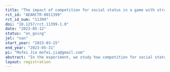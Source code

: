 ```yaml
---
title: "The impact of competition for social status in a game with strategic complementarities and network formation"
rct_id: "AEARCTR-0011399"
rct_id_num: "11399"
doi: "10.1257/rct.11399-1.0"
date: "2023-05-12"
status: "on_going"
jel: "nan"
start_year: "2023-03-15"
end_year: "2023-05-31"
pi: "Mofei Jia mofei.jia@gmail.com"
abstract: "In the experiment, we study how competition for social status affects individual’s effort level and linking decisions within a social network. We assume homogeneous agents with general linear-quadratic payoff functions where their effort levels exhibit strategic complementarity and positive externality. With costly effort and linking decisions, we introduce two settings on status competition, i.e., monetary status benefits and information on relative position within the group in terms of payoffs, to see whether status competition can increase collaborative effort provision, therefore enhance efficiency. "
layout: registration
---
```


